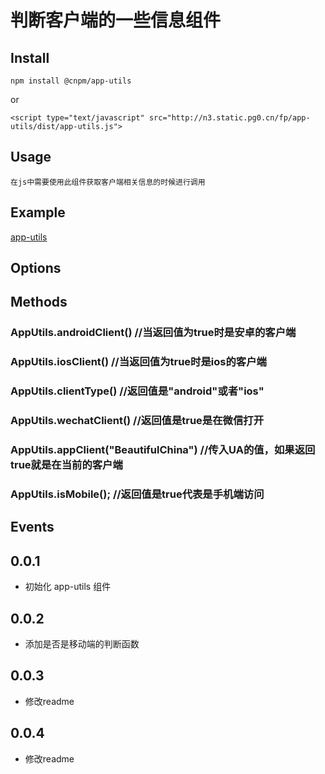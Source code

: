# 判断客户端的一些信息组件

## Install

`npm install @cnpm/app-utils`

or

`<script type="text/javascript" src="http://n3.static.pg0.cn/fp/app-utils/dist/app-utils.js">`

## Usage

`在js中需要使用此组件获取客户端相关信息的时候进行调用`

## Example

[app-utils](http://front.chinaso365.com/fp/app-utils/example/index.html)
## Options


## Methods

### AppUtils.androidClient()  //当返回值为true时是安卓的客户端
### AppUtils.iosClient()      //当返回值为true时是ios的客户端
### AppUtils.clientType()     //返回值是"android"或者"ios"
### AppUtils.wechatClient()   //返回值是true是在微信打开  
### AppUtils.appClient("BeautifulChina")      //传入UA的值，如果返回true就是在当前的客户端
### AppUtils.isMobile();   //返回值是true代表是手机端访问
## Events

## 0.0.1

* 初始化 app-utils 组件

## 0.0.2

* 添加是否是移动端的判断函数 

## 0.0.3

* 修改readme

## 0.0.4

* 修改readme
